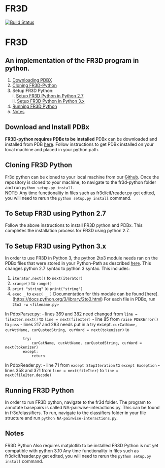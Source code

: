# FR3D #

[![Build Status](https://api.travis-ci.org/BGSU-RNA/fr3d-python.png?branch=develop)](https://travis-ci.org/BGSU-RNA/fr3d-python)

# FR3D 
## An implementation of the FR3D program in python. 
1. [Downloading PDBX](#download-and-install-pdbx)
2. [Cloning FR3D-Python](#cloning-fr3d-python)
3. Setup FR3D Python:  
	  i. [Setup FR3D Python in Python 2.7](#to-setup-fr3d-using-python-27)   
	  ii. [Setup FR3D Python in Python 3.x](#to-setup-fr3d-using-python-3x)  
4. [Running FR3D Python](#running-fr3d-python)
5. [Notes](#notes)

## Download and Install PDBx
**FR3D-python requires PDBx to be installed**
PDBx can be downloaded and installed from PDB [here](https://mmcif.wwpdb.org/docs/sw-examples/python/html/). Follow instructions to get PDBx installed on your local machine and placed in your python path. 

## Cloning FR3D Python
Fr3d python can be cloned to your local machine from our [Github](https://github.com/BGSU-RNA/fr3d-python).  Once the repository is cloned to your machine, to navigate to the fr3d-python folder and run ```python setup.py install```. <br>
NOTE: Any time functionality in files such as fr3d/cif/reader.py get edited, you will need to rerun the ```python setup.py install``` command.

## To Setup FR3D using Python 2.7
Follow the above instructions to install FR3D python and PDBx. This completes the installation process for FR3D using python 2.7. 

## To Setup FR3D using Python 3.x
In order to use FR3D in Python 3, the python 2to3 module needs ran on the PDBx files that were stored in your Python-Path as described [here](#download-and-install-pdbx). This changes python 2.7 syntax to python 3 syntax. This includes: 
1.  ```iterator.next()``` to ```next(iterator)```
2. ```xrange()``` to ```range()```
3. ```print "string"``` to ```print("string")```
4. ```exec _``` to ```exec( _ )```
Documentation for this module can be found [here].(https://docs.python.org/3/library/2to3.html)
For each file in PDBx, run ```2to3 -w <filename.py>```

In PdbxParser.py:
	- lines 369 and 382 need changed from ```line = fileIter.next()``` to ```line = next(fileIter)```
	- line 85 from ```raise PDBXError()``` to ```pass```
	- lines 217 and 283 needs put in a try except. ```curCatName, curAttName, curQuotedString, curWord = next(tokenizer)``` to 
```
		try:
			curCatName, curAttName, curQuotedString, curWord = next(tokenizer) 
		except: 
			return
```
In PdbxReader.py:
	- line 71 from ```except StopIteration``` to ```except Exception```
	- lines 358 and 371 from ```line = next(fileIter)``` to ```line = next(fileIter.decode)```
		
## Running FR3D Python
In order to run FR3D python, navigate to the fr3d folder. 
The program to annotate basepairs is called NA-pairwise-interactions.py. This can be found in fr3d/classifiers. To run, navigate to the classifiers folder in your file structure and run ```python NA-pairwise-interactions.py```.

## Notes
FR3D Python Also requires matplotlib to be installed
FR3D Python is not yet compatible with python 3.10
 Any time functionality in files such as fr3d/cif/reader.py get edited, you will need to rerun the ```python setup.py install``` command.
